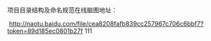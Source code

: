 项目目录结构及命名规范在线脑图地址：

​		http://naotu.baidu.com/file/cea8208fafb839cc257967c706c6bbf7?token=89d185ec0801b27f
111